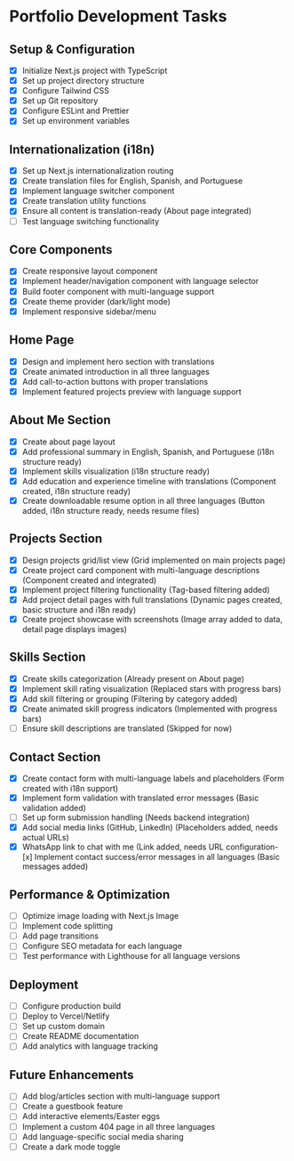 # Portfolio Development Tasks

## Setup & Configuration
- [x] Initialize Next.js project with TypeScript
- [x] Set up project directory structure
- [x] Configure Tailwind CSS
- [x] Set up Git repository
- [x] Configure ESLint and Prettier
- [x] Set up environment variables

## Internationalization (i18n)
- [x] Set up Next.js internationalization routing
- [x] Create translation files for English, Spanish, and Portuguese
- [x] Implement language switcher component
- [x] Create translation utility functions
- [x] Ensure all content is translation-ready (About page integrated)
- [ ] Test language switching functionality

## Core Components
- [x] Create responsive layout component
- [x] Implement header/navigation component with language selector
- [x] Build footer component with multi-language support
- [x] Create theme provider (dark/light mode)
- [x] Implement responsive sidebar/menu

## Home Page
- [x] Design and implement hero section with translations
- [x] Create animated introduction in all three languages
- [x] Add call-to-action buttons with proper translations
- [x] Implement featured projects preview with language support

## About Me Section
- [x] Create about page layout
- [x] Add professional summary in English, Spanish, and Portuguese (i18n structure ready)
- [x] Implement skills visualization (i18n structure ready)
- [x] Add education and experience timeline with translations (Component created, i18n structure ready)
- [x] Create downloadable resume option in all three languages (Button added, i18n structure ready, needs resume files)

## Projects Section
- [x] Design projects grid/list view (Grid implemented on main projects page)
- [x] Create project card component with multi-language descriptions (Component created and integrated)
- [x] Implement project filtering functionality (Tag-based filtering added)
- [x] Add project detail pages with full translations (Dynamic pages created, basic structure and i18n ready)
- [x] Create project showcase with screenshots (Image array added to data, detail page displays images)

## Skills Section
- [x] Create skills categorization (Already present on About page)
- [x] Implement skill rating visualization (Replaced stars with progress bars)
- [x] Add skill filtering or grouping (Filtering by category added)
- [x] Create animated skill progress indicators (Implemented with progress bars)
- [ ] Ensure skill descriptions are translated (Skipped for now)

## Contact Section
- [x] Create contact form with multi-language labels and placeholders (Form created with i18n support)
- [x] Implement form validation with translated error messages (Basic validation added)
- [ ] Set up form submission handling (Needs backend integration)
- [x] Add social media links (GitHub, LinkedIn) (Placeholders added, needs actual URLs)
- [x] WhatsApp link to chat with me (Link added, needs URL configuration- [x] Implement contact success/error messages in all languages (Basic messages added)

## Performance & Optimization
- [ ] Optimize image loading with Next.js Image
- [ ] Implement code splitting
- [ ] Add page transitions
- [ ] Configure SEO metadata for each language
- [ ] Test performance with Lighthouse for all language versions

## Deployment
- [ ] Configure production build
- [ ] Deploy to Vercel/Netlify
- [ ] Set up custom domain
- [ ] Create README documentation
- [ ] Add analytics with language tracking

## Future Enhancements
- [ ] Add blog/articles section with multi-language support
- [ ] Create a guestbook feature
- [ ] Add interactive elements/Easter eggs
- [ ] Implement a custom 404 page in all three languages
- [ ] Add language-specific social media sharing
- [ ] Create a dark mode toggle
